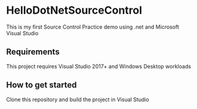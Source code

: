 # HelloDotNetSourceControl
This is my first Source Control Practice demo using .net and Microsoft Visual Studio

## Requirements
This project requires Visual Studio 2017+ and Windows Desktop
workloads

## How to get started
Clone this repository and build the project in Visual Studio
